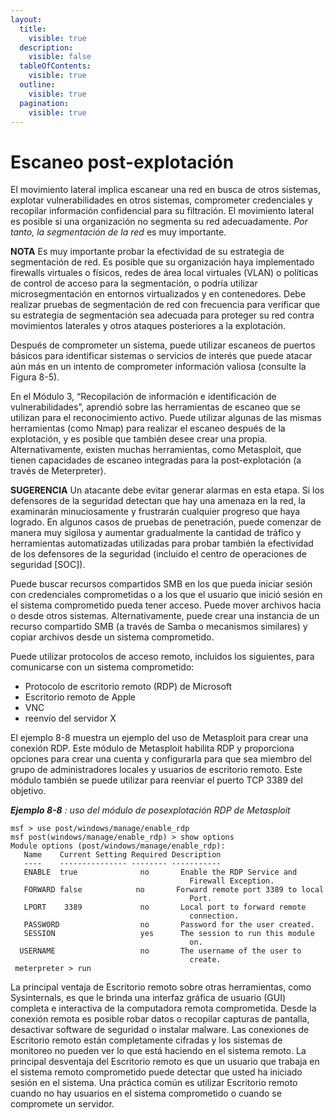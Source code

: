 ```yaml
---
layout:
  title:
    visible: true
  description:
    visible: false
  tableOfContents:
    visible: true
  outline:
    visible: true
  pagination:
    visible: true
---
```


# Escaneo post-explotación

El movimiento lateral implica escanear una red en busca de otros sistemas, explotar vulnerabilidades en otros sistemas, comprometer credenciales y recopilar información confidencial para su filtración. El movimiento lateral es posible si una organización no segmenta su red adecuadamente. _Por tanto, la segmentación de la red_ es muy importante.

**NOTA** Es muy importante probar la efectividad de su estrategia de segmentación de red. Es posible que su organización haya implementado firewalls virtuales o físicos, redes de área local virtuales (VLAN) o políticas de control de acceso para la segmentación, o podría utilizar microsegmentación en entornos virtualizados y en contenedores. Debe realizar pruebas de segmentación de red con frecuencia para verificar que su estrategia de segmentación sea adecuada para proteger su red contra movimientos laterales y otros ataques posteriores a la explotación.

Después de comprometer un sistema, puede utilizar escaneos de puertos básicos para identificar sistemas o servicios de interés que puede atacar aún más en un intento de comprometer información valiosa (consulte la Figura 8-5).

En el Módulo 3, “Recopilación de información e identificación de vulnerabilidades”, aprendió sobre las herramientas de escaneo que se utilizan para el reconocimiento activo. Puede utilizar algunas de las mismas herramientas (como Nmap) para realizar el escaneo después de la explotación, y es posible que también desee crear una propia. Alternativamente, existen muchas herramientas, como Metasploit, que tienen capacidades de escaneo integradas para la post-explotación (a través de Meterpreter).



**SUGERENCIA** Un atacante debe evitar generar alarmas en esta etapa. Si los defensores de la seguridad detectan que hay una amenaza en la red, la examinarán minuciosamente y frustrarán cualquier progreso que haya logrado. En algunos casos de pruebas de penetración, puede comenzar de manera muy sigilosa y aumentar gradualmente la cantidad de tráfico y herramientas automatizadas utilizadas para probar también la efectividad de los defensores de la seguridad (incluido el centro de operaciones de seguridad \[SOC]).

Puede buscar recursos compartidos SMB en los que pueda iniciar sesión con credenciales comprometidas o a los que el usuario que inició sesión en el sistema comprometido pueda tener acceso. Puede mover archivos hacia o desde otros sistemas. Alternativamente, puede crear una instancia de un recurso compartido SMB (a través de Samba o mecanismos similares) y copiar archivos desde un sistema comprometido.

Puede utilizar protocolos de acceso remoto, incluidos los siguientes, para comunicarse con un sistema comprometido:

* Protocolo de escritorio remoto (RDP) de Microsoft
* Escritorio remoto de Apple
* VNC
* reenvío del servidor X

El ejemplo 8-8 muestra un ejemplo del uso de Metasploit para crear una conexión RDP. Este módulo de Metasploit habilita RDP y proporciona opciones para crear una cuenta y configurarla para que sea miembro del grupo de administradores locales y usuarios de escritorio remoto. Este módulo también se puede utilizar para reenviar el puerto TCP 3389 del objetivo.

_**Ejemplo 8-8**_ _: uso del módulo de posexplotación RDP de Metasploit_

```
msf > use post/windows/manage/enable_rdp
msf post(windows/manage/enable_rdp) > show options
Module options (post/windows/manage/enable_rdp):
   Name    Current Setting Required Description
   ----    --------------- -------- -----------
   ENABLE  true              no       Enable the RDP Service and
                                        Firewall Exception.
   FORWARD false            no       Forward remote port 3389 to local
                                        Port.
   LPORT    3389             no       Local port to forward remote
                                        connection.
   PASSWORD                  no       Password for the user created.
   SESSION                   yes      The session to run this module
                                        on.
  USERNAME                   no       The username of the user to
                                        create.
 meterpreter > run
```

La principal ventaja de Escritorio remoto sobre otras herramientas, como Sysinternals, es que le brinda una interfaz gráfica de usuario (GUI) completa e interactiva de la computadora remota comprometida. Desde la conexión remota es posible robar datos o recopilar capturas de pantalla, desactivar software de seguridad o instalar malware. Las conexiones de Escritorio remoto están completamente cifradas y los sistemas de monitoreo no pueden ver lo que está haciendo en el sistema remoto. La principal desventaja del Escritorio remoto es que un usuario que trabaja en el sistema remoto comprometido puede detectar que usted ha iniciado sesión en el sistema. Una práctica común es utilizar Escritorio remoto cuando no hay usuarios en el sistema comprometido o cuando se compromete un servidor.
